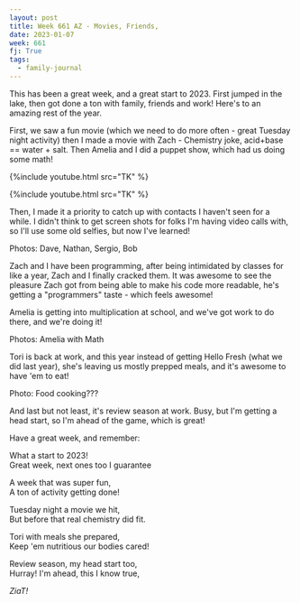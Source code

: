 ```yaml
---
layout: post
title: Week 661 AZ - Movies, Friends,
date: 2023-01-07
week: 661
fj: True
tags:
  - family-journal
---
```


This has been a great week, and a great start to 2023. First jumped in the lake, then got done a ton with family, friends and work! Here's to an amazing rest of the year.

First, we saw a fun movie (which we need to do more often - great Tuesday night activity) then I made a movie with Zach - Chemistry joke, acid+base == water + salt. Then Amelia and I did a puppet show, which had us doing some math!

{%include youtube.html src="TK" %}

{%include youtube.html src="TK" %}

Then, I made it a priority to catch up with contacts I haven't seen for a while. I didn't think to get screen shots for folks I'm having video calls with, so I'll use some old selfies, but now I've learned!

Photos: Dave, Nathan, Sergio, Bob

Zach and I have been programming, after being intimidated by classes for like a year, Zach and I finally cracked them. It was awesome to see the pleasure Zach got from being able to make his code more readable, he's getting a "programmers" taste - which feels awesome!

Amelia is getting into multiplication at school, and we've got work to do there, and we're doing it!

Photos: Amelia with Math

Tori is back at work, and this year instead of getting Hello Fresh (what we did last year), she's leaving us mostly prepped meals, and it's awesome to have 'em to eat!

Photo: Food cooking???

And last but not least, it's review season at work. Busy, but I'm getting a head start, so I'm ahead of the game, which is great!

Have a great week, and remember:

What a start to 2023! <br>
Great week, next ones too I guarantee <br>

A week that was super fun, <br>
A ton of activity getting done!

Tuesday night a movie we hit, <br>
But before that real chemistry did fit.

Tori with meals she prepared, <br>
Keep 'em nutritious our bodies cared!

Review season, my head start too, <br>
Hurray! I'm ahead, this I know true,

_ZiaT!_
